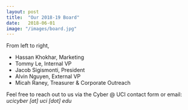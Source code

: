 ```yaml
---
layout: post
title:  "Our 2018-19 Board"
date:   2018-06-01
image: "/images/board.jpg"
---
```


From left to right,
<ul>
<li>Hassan Khokhar, Marketing</li>
<li>Tommy Le, Internal VP</li>
<li>Jacob Sigismonti, President</li>
<li>Alvin Nguyen, External VP</li>
<li>Micah Raney, Treasurer & Corporate Outreach</li>
</ul>

Feel free to reach out to us via the Cyber @ UCI contact form or email:
 *ucicyber [at] uci [dot] edu*
